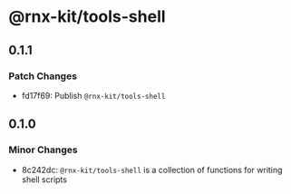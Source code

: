 # @rnx-kit/tools-shell

## 0.1.1

### Patch Changes

- fd17f69: Publish `@rnx-kit/tools-shell`

## 0.1.0

### Minor Changes

- 8c242dc: `@rnx-kit/tools-shell` is a collection of functions for writing shell
  scripts
